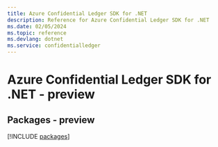 ```yaml
---
title: Azure Confidential Ledger SDK for .NET
description: Reference for Azure Confidential Ledger SDK for .NET
ms.date: 02/05/2024
ms.topic: reference
ms.devlang: dotnet
ms.service: confidentialledger
---
```

# Azure Confidential Ledger SDK for .NET - preview
## Packages - preview
[!INCLUDE [packages](confidential-ledger-index.md)]
